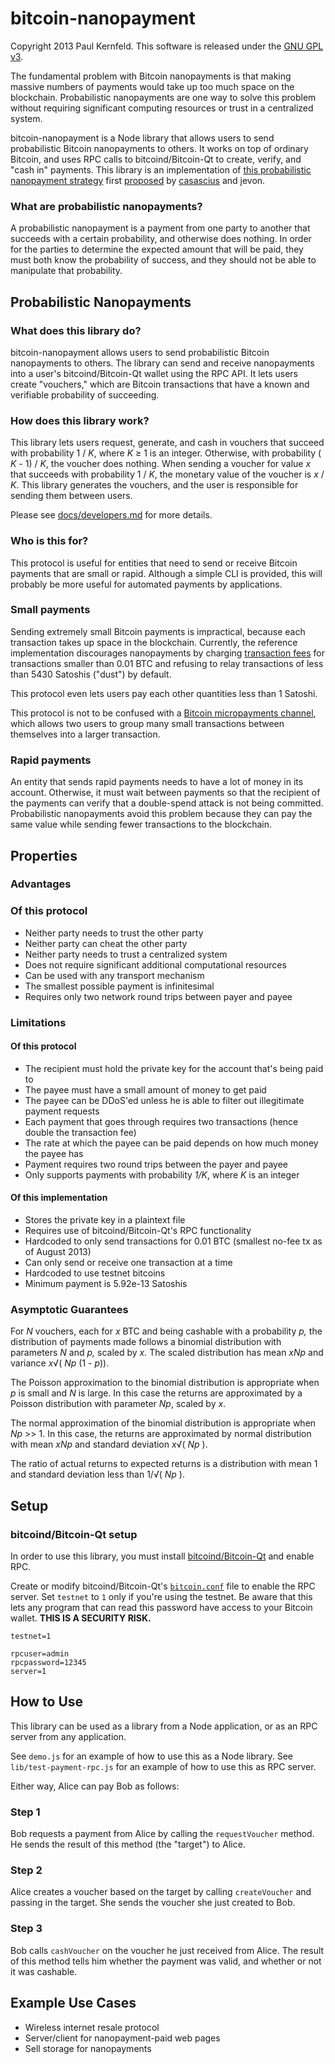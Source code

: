 bitcoin-nanopayment
===================
Copyright 2013 Paul Kernfeld.  This software is released under the [GNU GPL v3][gpl].

The fundamental problem with Bitcoin nanopayments is that making massive numbers of payments would take up too much space on the blockchain. Probabilistic nanopayments are one way to solve this problem without requiring significant computing resources or trust in a centralized system.

bitcoin-nanopayment is a Node library that allows users to send probabilistic Bitcoin nanopayments to others.  It works on top of ordinary Bitcoin, and uses RPC calls to bitcoind/Bitcoin-Qt to create, verify, and "cash in" payments.  This library is an implementation of [this probabilistic nanopayment strategy][nanopayments] first [proposed][proposal] by [casascius][casascius] and jevon.

### What are probabilistic nanopayments?
A probabilistic nanopayment is a payment from one party to another that succeeds with a certain probability, and otherwise does nothing. In order for the parties to determine the expected amount that will be paid, they must both know the probability of success, and they should not be able to manipulate that probability.

Probabilistic Nanopayments
--------------------------
### What does this library do?
bitcoin-nanopayment allows users to send probabilistic Bitcoin nanopayments to others.  The library can send and receive nanopayments into a user's bitcoind/Bitcoin-Qt wallet using the RPC API.  It lets users create "vouchers," which are Bitcoin transactions that have a known and verifiable probability of succeeding.

### How does this library work?
This library lets users request, generate, and cash in vouchers that succeed with probability 1 / *K*, where *K* ≥ 1 is an integer.  Otherwise, with probability ( *K* - 1) / *K*, the voucher does nothing.  When sending a voucher for value *x* that succeeds with probability 1 / *K*, the monetary value of the voucher is *x* / *K*.  This library generates the vouchers, and the user is responsible for sending them between users.

Please see [docs/developers.md](docs/developers.md) for more details.

### Who is this for?
This protocol is useful for entities that need to send or receive Bitcoin payments that are small or rapid.  Although a simple CLI is provided, this will probably be more useful for automated payments by applications.

### Small payments
Sending extremely small Bitcoin payments is impractical, because each transaction takes up space in the blockchain.  Currently, the reference implementation discourages nanopayments by charging [transaction fees][fees] for transactions smaller than 0.01 BTC and refusing to relay transactions of less than 5430 Satoshis ("dust") by default.

This protocol even lets users pay each other quantities less than 1 Satoshi.

This protocol is not to be confused with a [Bitcoin micropayments channel][micropayments], which allows two users to group many small transactions between themselves into a larger transaction.

### Rapid payments
An entity that sends rapid payments needs to have a lot of money in its account.  Otherwise, it must wait between payments so that the recipient of the payments can verify that a double-spend attack is not being committed.  Probabilistic nanopayments avoid this problem because they can pay the same value while sending fewer transactions to the blockchain.

Properties
----------
### Advantages
### Of this protocol
* Neither party needs to trust the other party
* Neither party can cheat the other party
* Neither party needs to trust a centralized system
* Does not require significant additional computational resources
* Can be used with any transport mechanism
* The smallest possible payment is infinitesimal
* Requires only two network round trips between payer and payee

### Limitations
#### Of this protocol
* The recipient must hold the private key for the account that's being paid to
* The payee must have a small amount of money to get paid
* The payee can be DDoS'ed unless he is able to filter out illegitimate payment requests
* Each payment that goes through requires two transactions (hence double the transaction fee)
* The rate at which the payee can be paid depends on how much money the payee has
* Payment requires two round trips between the payer and payee
* Only supports payments with probability *1/K*, where *K* is an integer

#### Of this implementation
* Stores the private key in a plaintext file
* Requires use of bitcoind/Bitcoin-Qt's RPC functionality
* Hardcoded to only send transactions for 0.01 BTC (smallest no-fee tx as of August 2013)
* Can only send or receive one transaction at a time
* Hardcoded to use testnet bitcoins
* Minimum payment is 5.92e-13 Satoshis

### Asymptotic Guarantees
For *N* vouchers, each for *x* BTC and being cashable with a probability *p,* the distribution of payments made follows a binomial distribution with parameters *N* and *p,* scaled by *x.*  The scaled distribution has mean *xNp* and variance *x*√( *Np* (1 - *p*)).

The Poisson approximation to the binomial distribution is appropriate when *p* is small and *N* is large. In this case the returns are approximated by a Poisson distribution with parameter *Np*, scaled by *x*.

The normal approximation of the binomial distribution is appropriate when *Np* >> 1.  In this case, the returns are approximated by normal distribution with mean *xNp* and standard deviation *x*√( *Np* ).

The ratio of actual returns to expected returns is a distribution with mean 1 and standard deviation less than 1/√( *Np* ).


Setup
-----
### bitcoind/Bitcoin-Qt setup
In order to use this library, you must install [bitcoind/Bitcoin-Qt][bitcoind] and enable RPC.

Create or modify bitcoind/Bitcoin-Qt's [`bitcoin.conf`][bitcoin-conf] file to enable the RPC server.  Set `testnet` to `1` only if you're using the testnet.  Be aware that this lets any program that can read this password have access to your Bitcoin wallet.  **THIS IS A SECURITY RISK.**

    testnet=1

    rpcuser=admin
    rpcpassword=12345
    server=1


How to Use
----------
This library can be used as a library from a Node application, or as an RPC server from any application.

See `demo.js` for an example of how to use this as a Node library. See `lib/test-payment-rpc.js` for an example of how to use this as RPC server.

Either way, Alice can pay Bob as follows:

### Step 1
Bob requests a payment from Alice by calling the `requestVoucher` method.  He sends the result of this method (the "target") to Alice.

### Step 2
Alice creates a voucher based on the target by calling `createVoucher` and passing in the target.  She sends the voucher she just created to Bob.

### Step 3
Bob calls `cashVoucher` on the voucher he just received from Alice.  The result of this method tells him whether the payment was valid, and whether or not it was cashable.

Example Use Cases
-----------------
* Wireless internet resale protocol
* Server/client for nanopayment-paid web pages
* Sell storage for nanopayments

[gpl]: http://www.gnu.org/licenses/gpl.html
[nanopayments]: https://en.bitcoin.it/wiki/Nanopayments "The Bitcoin wiki's explanation of the probabilistic nanopayment protocol"
[proposal]: https://bitcointalk.org/index.php?topic=62558.msg836758#msg836758
[casascius]: https://www.casascius.com/
[micropayments]: https://en.bitcoin.it/wiki/Contracts#Example_7:_Rapidly-adjusted_.28micro.29payments_to_a_pre-determined_party "The Bitcoin wiki's explanation of the rapidly-adjected micropayment channel protocol"
[fees]: https://en.bitcoin.it/wiki/Transaction_fees "The Bitcoin wiki's summary of transaction fees"
[bitcoind]: http://bitcoin.org/en/download "Download bitcoind/Bitcoin-Qt"
[bitcoin-conf]: https://en.bitcoin.it/wiki/Running_Bitcoin#Bitcoin.conf_Configuration_File  "The Bitcoin wiki's intro to bitcoin.conf files"
